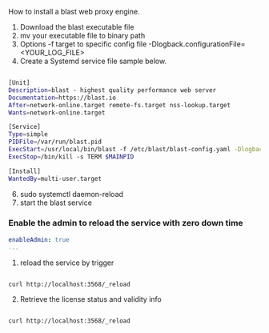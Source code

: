 How to install a blast web proxy engine.


1. Download the blast executable file
2. mv your executable file to binary path
3. Options
   -f target to specific config file
   -Dlogback.configurationFile=<YOUR_LOG_FILE>
5. Create a Systemd service file sample below.

  ```sh

[Unit]
Description=blast - highest quality performance web server
Documentation=https://blast.io
After=network-online.target remote-fs.target nss-lookup.target
Wants=network-online.target

[Service]
Type=simple
PIDFile=/var/run/blast.pid
ExecStart=/usr/local/bin/blast -f /etc/blast/blast-config.yaml -Dlogback.configurationFile=/etc/blast/logback.xml
ExecStop=/bin/kill -s TERM $MAINPID

[Install]
WantedBy=multi-user.target

  ```
6. sudo systemctl daemon-reload
7. start the blast service

### Enable the admin to reload the service with zero down time

```yaml
enableAdmin: true
...
```
1. reload the service by trigger

```bash

curl http://localhost:3568/_reload

```

2. Retrieve the license status and validity info

```bash

curl http://localhost:3568/_reload

```
